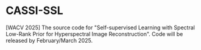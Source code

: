 # CASSI-SSL
[WACV 2025] The source code for "Self-supervised Learning with Spectral Low-Rank Prior for Hyperspectral Image Reconstruction".
Code will be released by February/March 2025.
